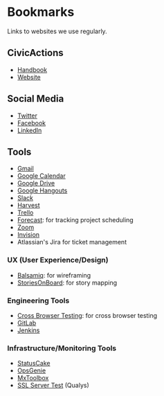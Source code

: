 # Bookmarks

Links to websites we use regularly.

## CivicActions

*   [Handbook](https://github.com/CivicActions/handbook)
*   [Website](https://civicactions.com/)


## Social Media

*   [Twitter](https://twitter.com/CivicActions)
*   [Facebook](https://www.facebook.com/CivicActions/)
*   [LinkedIn](https://www.linkedin.com/company-beta/54684/)

## Tools

*   [Gmail](https://mail.google.com/)
*   [Google Calendar](https://calendar.google.com)
*   [Google Drive](https://drive.google.com/drive/u/0/)
*   [Google Hangouts](https://hangouts.google.com/)
*   [Slack](https://civicactions.slack.com)
*   [Harvest](https://civicactions.harvestapp.com/time#)
*   [Trello](https://trello.com/)
*   [Forecast](https://forecastapp.com/615047/schedule/projects): for tracking project scheduling
*   [Zoom](https://zoom.us/)
*   [Invision](https://www.invisionapp.com/home)
*   Atlassian's Jira for ticket management

### UX (User Experience/Design)

*   [Balsamiq](https://www.mybalsamiq.com/login): for wireframing
*   [StoriesOnBoard](https://app.storiesonboard.com/login): for story mapping

### Engineering Tools

*   [Cross Browser Testing](https://crossbrowsertesting.com): for cross browser testing
*   [GitLab](https://git.civicactions.net/)
*   [Jenkins](http://ci.civicactions.net/)

### Infrastructure/Monitoring Tools

*   [StatusCake](https://app.statuscake.com/YourStatus.php)
*   [OpsGenie](https://app.opsgenie.com/alert)
*   [MxToolbox](https://mxtoolbox.com/SuperTool.aspx)
*   [SSL Server Test](https://www.ssllabs.com/ssltest/) (Qualys)
